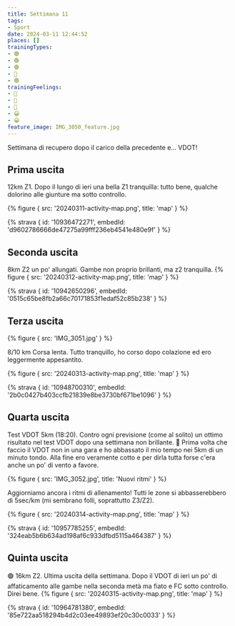```yaml
---
title: Settimana 11
tags:
- Sport
date: 2024-03-11 12:44:52
places: []
trainingTypes:
- 🟢
- 🟢
- 🟢
- 🔴
- 🟢
trainingFeelings:
- 🙂
- 🙂
- 🙂
- 😀
- 😀
feature_image: IMG_3050_feature.jpg
---
```


Settimana di recupero dopo il carico della precedente e... VDOT!
<!--more--> 


## Prima uscita
12km Z1. Dopo il lungo di ieri una bella Z1 tranquilla: tutto bene, qualche dolorino alle giunture ma sotto controllo.

{% figure { src: '20240311-activity-map.png', title: 'map' } %}

{% strava { id: '10936472271', embedId: 'd9602786666de47275a99fff236eb4541e480e9f' } %}

## Seconda uscita
8km Z2 un po' allungati.
Gambe non proprio brillanti, ma z2 tranquilla.
{% figure { src: '20240312-activity-map.png', title: 'map' } %}

{% strava { id: '10942650296', embedId: '0515c65be8fb2a66c70171853f1edaf52c85b238' } %}

## Terza uscita
{% figure { src: 'IMG_3051.jpg' } %}

8/10 km Corsa lenta. Tutto tranquillo, ho corso dopo colazione ed ero leggermente appesantito.

{% figure { src: '20240313-activity-map.png', title: 'map' } %}

{% strava { id: '10948700310', embedId: '2b0c0427b403ccfb21839e8be3730bf671be1096' } %}

## Quarta uscita
Test VDOT 5km (18:20).
Contro ogni previsione (come al solito) un ottimo risultato nel test VDOT dopo una settimana non brillante. 🥳
Prima volta che faccio il VDOT non in una gara e ho abbassato il mio tempo nei 5km di un minuto tondo.
Alla fine ero veramente cotto e per dirla tutta forse c'era anche un po' di vento a favore.

{% figure { src: 'IMG_3052.jpg', title: 'Nuovi ritmi' } %}

Aggiorniamo ancora i ritmi di allenamento! Tutti le zone si abbasserebbero di 5sec/km (mi sembrano folli, soprattutto Z3/Z2).



{% figure { src: '20240314-activity-map.png', title: 'map' } %}

{% strava { id: '10957785255', embedId: '324eab5b6b634ad198af6c933dfbd5115a464387' } %}

## Quinta uscita
🟢 16km Z2. Ultima uscita della settimana. Dopo il VDOT di ieri un po' di affaticamento alle gambe nella seconda metà ma fiato e FC sotto controllo. Direi bene.
{% figure { src: '20240315-activity-map.png', title: 'map' } %}

{% strava { id: '10964781380', embedId: '85e722aa518294b4d2c03ee49893ef20c30c0033' } %}